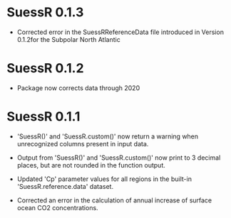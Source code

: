 # SuessR 0.1.3

* Corrected error in the SuessRReferenceData file introduced 
    in Version 0.1.2for the Subpolar North Atlantic


# SuessR 0.1.2

* Package now corrects data through 2020



# SuessR 0.1.1

* 'SuessR()' and 'SuessR.custom()' now return a warning when unrecognized
    columns present in input data.

* Output from 'SuessR()' and 'SuessR.custom()' now print to 3 decimal places, but
    are not rounded in the function output.

* Updated 'Cp' parameter values for all regions in the built-in
    'SuessR.reference.data' dataset.

* Corrected an error in the calculation of annual increase of surface ocean
    CO2 concentrations.
